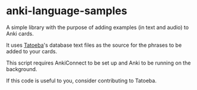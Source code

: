 # anki-language-samples

A simple library with the purpose of adding examples (in text and audio) to Anki cards.

It uses [Tatoeba](https://tatoeba.org)'s database text files as the source for the phrases to be added to your cards.


This script requires AnkiConnect to be set up and Anki to be running on the background.

If this code is useful to you, consider contributing to Tatoeba.